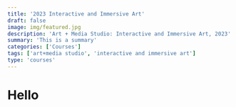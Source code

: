 ```yaml
---
title: '2023 Interactive and Immersive Art'
draft: false
image: img/featured.jpg
description: 'Art + Media Studio: Interactive and Immersive Art, 2023'
summary: 'This is a summary'
categories: ['Courses']
tags: ['art+media studio', 'interactive and immersive art']
type: 'courses'
---
```


# Hello